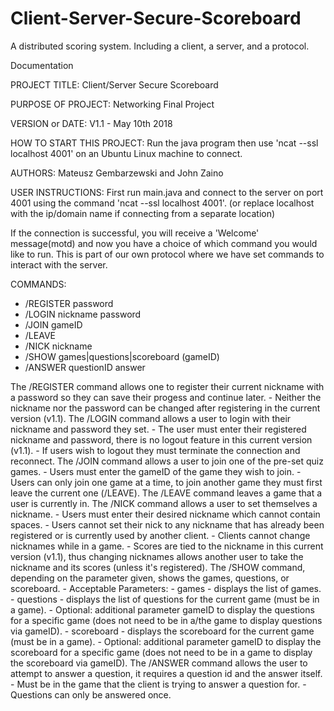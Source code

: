 # Client-Server-Secure-Scoreboard
A distributed scoring system. Including a client, a server, and a protocol.


Documentation

PROJECT TITLE: Client/Server Secure Scoreboard

PURPOSE OF PROJECT: Networking Final Project

VERSION or DATE: V1.1 - May 10th 2018

HOW TO START THIS PROJECT: Run the java program then use 'ncat --ssl localhost 4001' on an Ubuntu Linux machine to connect.

AUTHORS: Mateusz Gembarzewski and John Zaino

USER INSTRUCTIONS:
First run main.java and connect to the server on port 4001 using the command 'ncat --ssl localhost 4001'. 
(or replace localhost with the ip/domain name if connecting from a separate location)

If the connection is successful, you will receive a 'Welcome' message(motd) and now you have a choice of which command you
would like to run. This is part of our own protocol where we have set commands to interact with the server.

COMMANDS:

* /REGISTER password
* /LOGIN nickname password
* /JOIN gameID
* /LEAVE
* /NICK nickname
* /SHOW games|questions|scoreboard (gameID)
* /ANSWER questionID answer

The /REGISTER command allows one to register their current nickname with a password so they can save their progess and continue later.
    - Neither the nickname nor the password can be changed after registering in the current version (v1.1).
The /LOGIN command allows a user to login with their nickname and password they set.
    - The user must enter their registered nickname and password, there is no logout feature in this current version (v1.1).
    - If users wish to logout they must terminate the connection and reconnect.
The /JOIN command allows a user to join one of the pre-set quiz games.
    - Users must enter the gameID of the game they wish to join.
    - Users can only join one game at a time, to join another game they must first leave the current one (/LEAVE).
The /LEAVE command leaves a game that a user is currently in.
The /NICK command allows a user to set themselves a nickname.
    - Users must enter their desired nickname which cannot contain spaces.
    - Users cannot set their nick to any nickname that has already been registered or is currently used by another client.
    - Clients cannot change nicknames while in a game.
    - Scores are tied to the nickname in this current version (v1.1), thus changing nicknames allows another user to take the nickname and its scores (unless it's registered).
The /SHOW command, depending on the parameter given, shows the games, questions, or scoreboard.
    - Acceptable Parameters:
        - games - displays the list of games.
        - questions - displays the list of questions for the current game (must be in a game).
            - Optional: additional parameter gameID to display the questions for a specific game (does not need to be in a/the game to display questions via gameID).
        - scoreboard - displays the scoreboard for the current game (must be in a game).
            - Optional: additional parameter gameID to display the scoreboard for a specific game (does not need to be in a game                                to display the scoreboard via gameID).
The /ANSWER command allows the user to attempt to answer a question, it requires a question id and the answer itself.
    - Must be in the game that the client is trying to answer a question for.
    - Questions can only be answered once.
